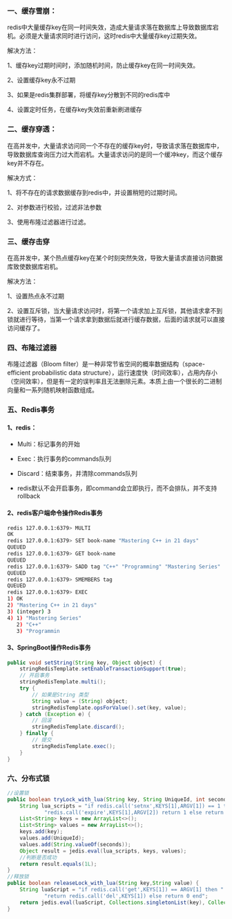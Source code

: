 ### 一、缓存雪崩：

redis中大量缓存key在同一时间失效，造成大量请求落在数据库上导致数据库宕机。必须是大量请求同时进行访问，这时redis中大量缓存key过期失效。

解决方法：

1、缓存key过期时间时，添加随机时间，防止缓存key在同一时间失效。

2、设置缓存key永不过期

3、如果是redis集群部署，将缓存key分散到不同的redis库中

4、设置定时任务，在缓存key失效前重新刷进缓存

### 二、缓存穿透：

在高并发中，大量请求访问同一个不存在的缓存key时，导致请求落在数据库中，导致数据库查询压力过大而宕机。大量请求访问的是同一个缓冲key，而这个缓存key并不存在。

解决方式：

1、将不存在的请求数据缓存到redis中，并设置稍短的过期时间。

2、对参数进行校验，过滤非法参数

3、使用布隆过滤器进行过滤。

### 三、缓存击穿

在高并发中，某个热点缓存key在某个时刻突然失效，导致大量请求直接访问数据库致使数据库宕机。

解决方法：

1、设置热点永不过期

2、设置互斥锁，当大量请求访问时，将第一个请求加上互斥锁，其他请求拿不到锁就进行等待，当第一个请求拿到数据后就进行缓存数据，后面的请求就可以直接访问缓存了。

### 四、布隆过滤器

布隆过滤器（Bloom filter）是一种非常节省空间的概率数据结构（space-efficient probabilistic data structure），运行速度快（时间效率），占用内存小（空间效率），但是有一定的误判率且无法删除元素。本质上由一个很长的二进制向量和一系列随机映射函数组成。

### 五、Redis事务

#### 1、redis：

- Multi：标记事务的开始

- Exec：执行事务的commands队列

- Discard：结束事务，并清除commands队列

- redis默认不会开启事务，即command会立即执行，而不会排队，并不支持rollback

   

#### 2、redis客户端命令操作Redis事务

```sh
redis 127.0.0.1:6379> MULTI
OK
redis 127.0.0.1:6379> SET book-name "Mastering C++ in 21 days"
QUEUED
redis 127.0.0.1:6379> GET book-name
QUEUED
redis 127.0.0.1:6379> SADD tag "C++" "Programming" "Mastering Series"
QUEUED
redis 127.0.0.1:6379> SMEMBERS tag
QUEUED
redis 127.0.0.1:6379> EXEC
1) OK
2) "Mastering C++ in 21 days"
3) (integer) 3
4) 1) "Mastering Series"
   2) "C++"
   3) "Programmin
```

#### 3、SpringBoot操作Redis事务

```java
public void setString(String key, Object object) {
    stringRedisTemplate.setEnableTransactionSupport(true);
    // 开启事务
    stringRedisTemplate.multi();
    try {
        // 如果是String 类型
        String value = (String) object;
        stringRedisTemplate.opsForValue().set(key, value);
    } catch (Exception e) {
        // 回滚
        stringRedisTemplate.discard();
    } finally {
        // 提交
        stringRedisTemplate.exec();
    }
}
```

###  六、分布式锁

```java
//设置锁
public boolean tryLock_with_lua(String key, String UniqueId, int seconds) {
    String lua_scripts = "if redis.call('setnx',KEYS[1],ARGV[1]) == 1 then" +
            "redis.call('expire',KEYS[1],ARGV[2]) return 1 else return 0 end";
    List<String> keys = new ArrayList<>();
    List<String> values = new ArrayList<>();
    keys.add(key);
    values.add(UniqueId);
    values.add(String.valueOf(seconds));
    Object result = jedis.eval(lua_scripts, keys, values);
    //判断是否成功
    return result.equals(1L);
}
//释放锁
public boolean releaseLock_with_lua(String key,String value) {
    String luaScript = "if redis.call('get',KEYS[1]) == ARGV[1] then " +
            "return redis.call('del',KEYS[1]) else return 0 end";
    return jedis.eval(luaScript, Collections.singletonList(key), Collections.singletonList(value)).equals(1L);
}

```


